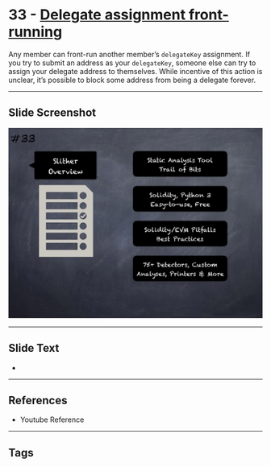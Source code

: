
# 33 - [Delegate assignment front-running](./Delegate%20assignment%20front-running.md)

 Any member can front-run another member’s `delegateKey` assignment. If you try to submit an address as your `delegateKey`, someone else can try to assign your delegate address to themselves. While incentive of this action is unclear, it’s possible to block some address from being a delegate forever.


___
## Slide Screenshot
![033.png](../../images/6.Audit%20Techniques%20and%20Tools%20101/033.png)
___
## Slide Text
- 
___
## References
- Youtube Reference
___
## Tags
